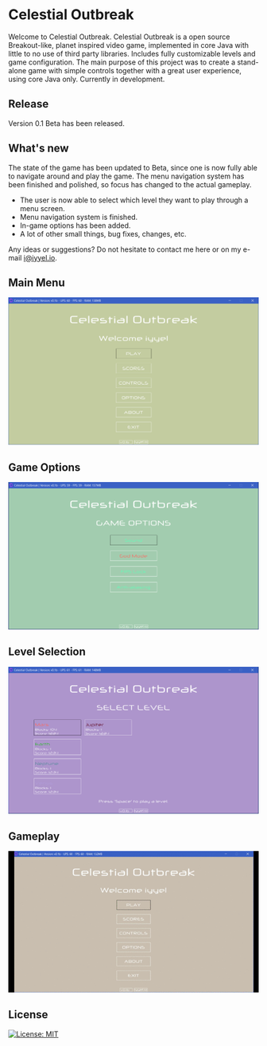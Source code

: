 # Celestial Outbreak

Welcome to Celestial Outbreak. Celestial Outbreak is a open source Breakout-like, planet inspired video game, implemented in core Java with little to no use of third party libraries. Includes fully customizable levels and game configuration. The main purpose of this project was to create a stand-alone game with simple controls together with a great user experience, using core Java only. Currently in development.

## Release
Version 0.1 Beta has been released.

## What's new
The state of the game has been updated to Beta, since one is now fully able to navigate around and play the game. The menu navigation system has been finished and polished, so focus has changed to the actual gameplay.

* The user is now able to select which level they want to play through a menu screen.
* Menu navigation system is finished.
* In-game options has been added.
* A lot of other small things, bug fixes, changes, etc.

Any ideas or suggestions? Do not hesitate to contact me here or on my e-mail i@iyyel.io.

## Main Menu
![Main Menu](img/welcome_screen.png)

## Game Options
![GameOptions](img/game_options.png)

## Level Selection
![LevelSelect](img/select_level.png)

## Gameplay
![Gameplay](img/gameplay.gif)

## License 
[![License: MIT](https://img.shields.io/badge/License-MIT-yellow.svg)](LICENSE.md)

